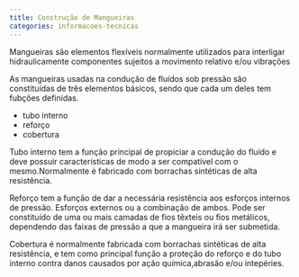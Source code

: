 ```yaml
---
title: Construção de Mangueiras
categories: informacoes-tecnicas
---
```


Mangueiras são elementos flexíveis normalmente utilizados para interligar hidraulicamente componentes sujeitos a movimento relativo e/ou vibrações

As mangueiras usadas na condução de fluídos sob pressão são constituídas de três elementos básicos, sendo que cada um deles tem fubções definidas.

- tubo interno
- reforço
- cobertura

Tubo interno tem a função principal de propiciar a condução do fluído e deve possuir características de modo a ser compatível com o mesmo.Normalmente é fabricado com borrachas sintéticas de alta resistência.

Reforço tem a função de dar a necessária resistência aos esforços internos de pressão. Esforços externos ou a combinação de ambos. Pode ser constituído de uma ou mais camadas de fios têxteis ou fios metálicos, dependendo das faixas de pressão a que a mangueira irá ser submetida.

Cobertura é normalmente fabricada com borrachas sintéticas de alta resistência, e tem como principal função a proteção do reforço e do tubo interno contra danos causados por ação química,abrasão e/ou intepéries.

